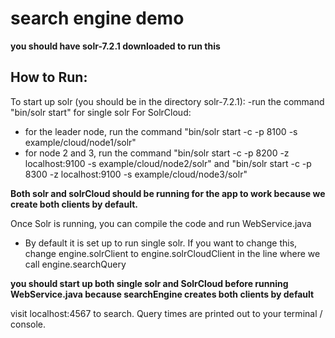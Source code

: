 # search engine demo

**you should have solr-7.2.1 downloaded to run this**

How to Run:
---------------
To start up solr (you should be in the directory solr-7.2.1):
-run the command "bin/solr start" for single solr
For SolrCloud:
- for the leader node, run the command "bin/solr start -c -p 8100 -s example/cloud/node1/solr"
- for node 2 and 3, run the command "bin/solr start -c -p 8200 -z localhost:9100 -s example/cloud/node2/solr" and "bin/solr start -c -p 8300 -z localhost:9100 -s example/cloud/node3/solr"

**Both solr and solrCloud should be running for the app to work because we create both clients by default.**

Once Solr is running, you can compile the code and run WebService.java
- By default it is set up to run single solr. If you want to change this, change engine.solrClient to engine.solrCloudClient in the line where we call engine.searchQuery

**you should start up both single solr and SolrCloud before running WebService.java because searchEngine creates both clients by default**

visit localhost:4567 to search. Query times are printed out to your terminal / console.
